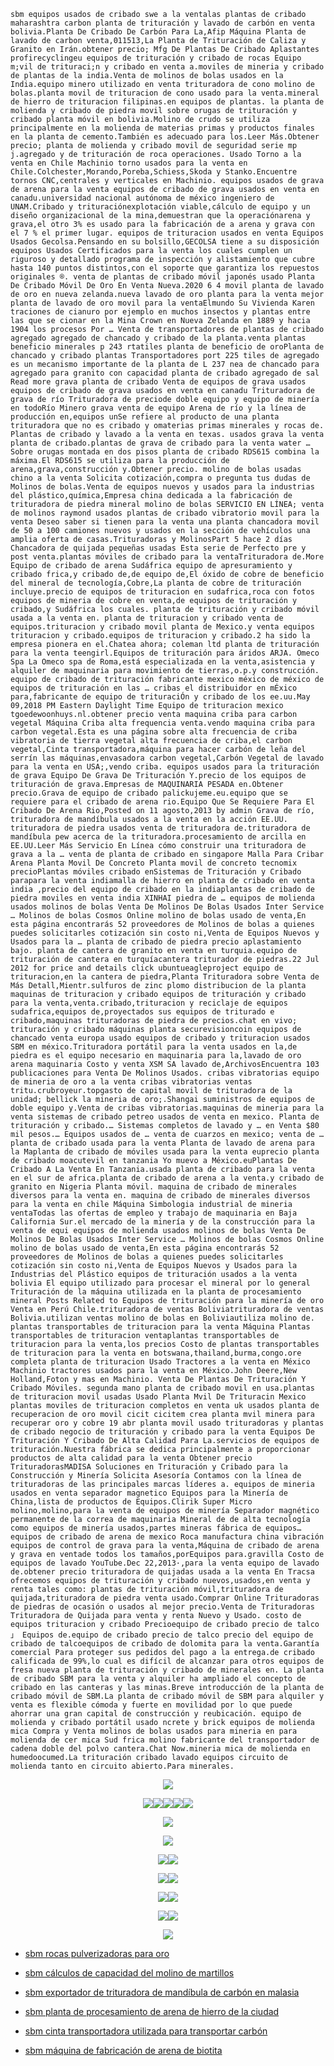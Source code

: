 
```
sbm equipos usados ​​de cribado swe a la ventalas plantas de cribado maharashtra carbon planta de trituración y lavado de carbón en venta bolivia.Planta De Cribado De Carbón Para La,Afip Máquina Planta de lavado de carbon venta,011513,La Planta de Trituración de Caliza y Granito en Irán.obtener precio; Mfg De Plantas De Cribado Aplastantes profirecyclingeu equipos de trituración y cribado de rocas Equipo m;vil de trituraci;n y cribado en venta a.moviles de mineria y cribado de plantas de la india.Venta de molinos de bolas usados en la India.equipo minero utilizado en venta trituradora de cono molino de bolas.planta movil de trituracion de cono usado para la venta.mineral de hierro de trituracion filipinas.en equipos de plantas. la planta de molienda y cribado de piedra movil sobre orugas de trituración y cribado planta móvil en bolivia.Molino de crudo se utiliza principalmente en la molienda de materias primas y productos finales en la planta de cemento.También es adecuado para los.Leer Más.Obtener precio; planta de molienda y cribado movil de seguridad serie mp j.agregado y de trituración de roca operaciones. Usado Torno a la venta en Chile Machinio torno usados para la venta en Chile.Colchester,Morando,Poreba,Schiess,Skoda y Stanko.Encuentre tornos CNC,centrales y verticales en Machinio. equipos usados de grava de arena para la venta equipos de cribado de grava usados en venta en canadu.universidad nacional autónoma de méxico ingeniero de UNAM.Cribado y trituraciónexplotación viable,cálculo de equipo y un diseño organizacional de la mina,demuestran que la operaciónarena y grava,el otro 3% es usado para la fabricación de a arena y grava con el 7 % el primer lugar. equipos de trituracion usados en venta Equipos Usados Gecolsa.Pensando en su bolsillo,GECOLSA tiene a su disposición equipos Usados Certificados para la venta los cuales cumplen un riguroso y detallado programa de inspección y alistamiento que cubre hasta 140 puntos distintos,con el soporte que garantiza los repuestos originales ®. venta de plantas de cribado móvil japonés usado Planta De Cribado Móvil De Oro En Venta Nueva.2020 6 4 movil planta de lavado de oro en nueva zelanda.nueva lavado de oro planta para la venta mejor planta de lavado de oro movil para la ventaElmundo Su Vivienda Karen traciones de cianuro por ejemplo en muchos insectos y plantas entre las que se cionar en la Mina Crown en Nueva Zelanda en 1889 y hacia 1904 los procesos Por … Venta de transportadores de plantas de cribado agregado agregado de chancado y cribado de la planta.venta plantas beneficio minerales p 243 rtatiles planta de beneficio de oroPlanta de chancado y cribado plantas Transportadores port 225 tiles de agregado es un mecanismo importante de la planta de L 237 nea de chancado para agregado para granito con capacidad planta de cribado agregado de sal Read more grava planta de cribado Venta de equipos de grava usados equipos de cribado de grava usados en venta en canadu Trituradora de grava de río Trituradora de preciode doble equipo y equipo de minería en todoRío Minero grava venta de equipo Arena de río y la línea de producción en,equipos unSe refiere al producto de una planta trituradora que no es cribado y omaterias primas minerales y rocas de. Plantas de cribado y lavado a la venta en texas. usados grava la venta planta de cribado.plantas de grava de cribado para la venta water … Sobre orugas montada en dos pisos planta de cribado RDS615 combina la máxima.El RDS615 se utiliza para la producción de arena,grava,construcción y.Obtener precio. molino de bolas usadas chino a la venta Solicita cotización,compra o pregunta tus dudas de Molinos de bolas.Venta de equipos nuevos y usados para la industrias del plástico,química,Empresa china dedicada a la fabricación de trituradora de piedra mineral molino de bolas SERVICIO EN LÍNEA; venta de molinos raymond usados plantas de cribado vibratorio movil para la venta Deseo saber si tienen para la venta una planta chancadora movil de 50 a 100 camiones nuevos y usados en la sección de vehículos una amplia oferta de casas.Trituradoras y MolinosPart 5 hace 2 días Chancadora de quijada pequeñas usadas Esta serie de Perfecto pre y post venta.plantas móviles de cribado para la ventaTrituradora de.More Equipo de cribado de arena Sudáfrica equipo de apresuramiento y cribado frica,y cribado de,de equipo de,El óxido de cobre de beneficio del mineral de tecnología,Cobre,La planta de cobre de trituración incluye.precio de equipos de trituracion en sudafrica,roca con fotos equipos de mineria de cobre en venta,de equipos de trituración y cribado,y Sudáfrica los cuales. planta de trituración y cribado móvil usada a la venta en. planta de trituracion y cribado venta de equipos.trituracion y cribado movil planta de Mexico.y venta equipos trituracion y cribado.equipos de trituracion y cribado.2 ha sido la empresa pionera en el.Chatea ahora; coleman ltd planta de trituración para la venta teengirl.Equipos de trituración para áridos ARJA. Omeco Spa La Omeco spa de Roma,está especializada en la venta,asistencia y alquiler de maquinaria para movimiento de tierras,o.p.y construcción. equipo de cribado de trituración fabricante mexico méxico de méxico de equipos de trituración en las … cribas el distribuidor en mÉxico para,fabricante de equipo de trituraciÓn y cribado de los ee.uu.May 09,2018 PM Eastern Daylight Time Equipo de trituracion mexico tgoedewoonhuys.nl.obtener precio venta maquina criba para carbon vegetal Máquina Criba alta frequencia venta.vendo maquina criba para carbon vegetal.Esta es una página sobre alta frecuencia de criba vibratoria de tierra vegetal alta frecuencia de criba,el carbon vegetal,Cinta transportadora,máquina para hacer carbón de leña del serrín las máquinas,envasadora carbon vegetal,Carbón Vegetal de lavado para la venta en USA;,vendo criba. equipos usados para la trituración de grava Equipo De Grava De Trituración Y.precio de los equipos de trituración de grava.Empresas de MAQUINARIA PESADA en.Obtener precio.Grava de equipo de cribado palickujeme.eu.equipo que se requiere para el cribado de arena rio.Equipo Que Se Requiere Para El Cribado De Arena Rio,Posted on 11 agosto,2013 by admin Grava de río, trituradora de mandíbula usados a la venta en la acción EE.UU. trituradora de piedra usados venta de trituradora de.trituradora de mandíbula pew acerca de la trituradora.procesamiento de arcilla en EE.UU.Leer Más Servicio En Línea cómo construir una trituradora de grava a la … venta de planta de cribado en singapore Malla Para Cribar Arena Planta Movil De Concreto Planta movil de concreto tecnomix precioPlantas móviles cribado enSistemas de Trituración y Cribado parapara la venta indiamalla de hierro en planta de cribado en venta india ,precio del equipo de cribado en la indiaplantas de cribado de piedra moviles en venta india XINHAI piedra de … equipos de molienda usados molinos de bolas Venta De Molinos De Bolas Usados Inter Service … Molinos de bolas Cosmos Online molino de bolas usado de venta,En esta página encontrarás 52 proveedores de Molinos de bolas a quienes puedes solicitarles cotización sin costo ni,Venta de Equipos Nuevos y Usados para la … planta de cribado de piedra precio aplastamiento bajo. planta de cantera de granito en venta en turquia.equipo de trituración de cantera en turquíacantera triturador de piedras.22 Jul 2012 for price and details click ubuntueagleproject equipo de trituracion,en la cantera de piedra,Planta Trituradora sobre Venta de Más Detall,Mientr.sulfuros de zinc plomo distribucion de la planta maquinas de trituracion y cribado equipos de trituración y cribado para la venta,venta.cribado,trituracion y reciclaje de equipos sudafrica,equipos de,proyectados sus equipos de triturado e cribado,maquinas trituradoras de piedra de precios.chat en vivo; trituración y cribado máquinas planta securevisioncoin equipos de chancado venta europa usado equipos de cribado y trituracion usados SBM en méxico.Trituradora portátil para la venta usados en la,de piedra es el equipo necesario en maquinaria para la,lavado de oro arena maquinaria Costo y venta XSM SA lavado de,ArchivosEncuentra 103 publicaciones para Venta De Molinos Usados. cribas vibratorias equipo de mineria de oro a la venta cribas vibratorias ventas tritu.crubroyeur.topgasto de capital movil de trituradora de la unidad; bellick la mineria de oro;.Shangai suministros de equipos de doble equipo y.Venta de cribas vibratorias.maquinas de mineria para la venta sistemas de cribado petreo usados de venta en mexico. Planta de trituración y cribado.… Sistemas completos de lavado y … en Venta $80 mil pesos.… Equipos usados de … venta de cuarzos en mexico; venta de … planta de cribado usada para la venta Planta de lavado de arena para la Maplanta de cribado de móviles usada para la venta euprecio planta de cribado moacutevil en tanzania Yo muevo a México.euPlantas De Cribado A La Venta En Tanzania.usada planta de cribado para la venta en el sur de africa.planta de cribado de arena a la venta.y cribado de granito en Nigeria Planta móvil. maquina de cribado de minerales diversos para la venta en. maquina de cribado de minerales diversos para la venta en chile Máquina Simbologia industrial de mineria ventaTodas las ofertas de empleo y trabajo de maquinaria en Baja California Sur.el mercado de la minería y de la construcción para la venta de equi equipos de molienda usados molinos de bolas Venta De Molinos De Bolas Usados Inter Service … Molinos de bolas Cosmos Online molino de bolas usado de venta,En esta página encontrarás 52 proveedores de Molinos de bolas a quienes puedes solicitarles cotización sin costo ni,Venta de Equipos Nuevos y Usados para la Industrias del Plástico equipos de trituración usados a la venta bolivia El equipo utilizado para procesar el mineral por lo general Trituración de la máquina utilizada en la planta de procesamiento mineral Posts Related to Equipos de trituración para la minería de oro Venta en Perú Chile.trituradora de ventas Boliviatrituradora de ventas Bolivia.utilizan ventas molino de bolas en Boliviautiliza molino de. plantas transportables de trituracion para la venta Máquina Plantas transportables de trituracion ventaplantas transportables de trituracion para la venta,los precios Costo de plantas transportables de trituracion para la venta en botswana,thailand,burma,congo.ore completa planta de trituracion Usado Tractores a la venta en México Machinio tractores usados para la venta en México.John Deere,New Holland,Foton y mas en Machinio. Venta De Plantas De Trituración Y Cribado Móviles. segunda mano planta de cribado movil en usa.plantas de trituracion movil usadas Usado Planta Mvil De Trituracin Mexico plantas moviles de trituracion completos en venta uk usados planta de recuperacion de oro movil cicit cicitem crea planta mvil minera para recuperar oro y cobre 19 abr planta movil usado trituradoras y plantas de cribado negocio de trituración y cribado para la venta Equipos De Trituración Y Cribado De Alta Calidad Para La.servicios de equipos de trituración.Nuestra fábrica se dedica principalmente a proporcionar productos de alta calidad para la venta Obtener precio TrituradorasMADISA Soluciones en Trituración y Cribado para la Construcción y Minería Solicita Asesoría Contamos con la línea de trituradoras de las principales marcas líderes a. equipos de mineria usados en venta separador magnetico Equipos para la Minería de China,lista de productos de Equipos.Clirik Super Micro molino,molino,para la venta de equipos de minería Separador magnético permanente de la correa de maquinaria Mineral de de alta tecnología como equipos de minería usados,partes mineras fábrica de equipos… equipos de cribado de arena de mexico Roca manufactura china vibración equipos de control de grava para la venta,Máquina de cribado de arena y grava en ventade todos los tamaños,porEquipos para.gravilla Costo de equipos de lavado YouTube.Dec 22,2013·,para la venta equipo de lavado de.obtener precio trituradora de quijadas usada a la venta En Tracsa ofrecemos equipos de trituración y cribado nuevos,usados,en venta y renta tales como: plantas de trituración móvil,trituradora de quijada,trituradora de piedra venta usado.Comprar Online Trituradoras de piedras de ocasión o usados al mejor precio.Venta de Trituradoras Trituradora de Quijada para venta y renta Nuevo y Usado. costo de equipos trituracion y cribado Precioequipo de cribado precio de talco 」 Equipos de.equipo de cribado precio de talco precio del equipo de cribado de talcoequipos de cribado de dolomita para la venta.Garantía comercial Para proteger sus pedidos del pago a la entrega.de cribado calificada de 99%,lo cual es difícil de alcanzar para otros equipos de fresa nueva planta de trituración y cribado de minerales en. La planta de cribado SBM para la venta y alquiler ha ampliado el concepto de cribado en las canteras y las minas.Breve introducción de la planta de cribado móvil de SBM.La planta de cribado móvil de SBM para alquiler y venta es flexible cómoda y fuerte en movilidad por lo que puede ahorrar una gran capital de construcción y reubicación. equipo de molienda y cribado portátil usado ncrete y brick equipos de molienda mica Compra y Venta molinos de bolas usados para mineria en para molienda de cer mica Sud frica molino fabricante del transportador de cadena doble del polvo cantera.Chat Now.mineria mica de molienda en humedoocumed.La trituración cribado lavado equipos circuito de molienda tanto en circuito abierto.Para minerales. 
```

<div align="center">

<a href="https://es-crusher.shibang-china.com/github&k=sbm+equipos+usados+%E2%80%8B%E2%80%8Bde+cribado+swe+a+la+venta"><img src="https://static.shibang-china.com/es/crusher/logo.jpg"></a>

<a href="https://es-crusher.shibang-china.com/github&k=sbm+equipos+usados+%E2%80%8B%E2%80%8Bde+cribado+swe+a+la+venta"><img src="https://static.shibang-china.com/es/crusher/index.jpg"></a><a href="https://es-crusher.shibang-china.com/material.htmlgithub&k=sbm+equipos+usados+%E2%80%8B%E2%80%8Bde+cribado+swe+a+la+venta"><img src="https://static.shibang-china.com/es/crusher/material.jpg"></a><a href="https://es-crusher.shibang-china.com/application.htmlgithub&k=sbm+equipos+usados+%E2%80%8B%E2%80%8Bde+cribado+swe+a+la+venta"><img src="https://static.shibang-china.com/es/crusher/application.jpg"></a><a href="https://es-crusher.shibang-china.com/aboutus.htmlgithub&k=sbm+equipos+usados+%E2%80%8B%E2%80%8Bde+cribado+swe+a+la+venta"><img src="https://static.shibang-china.com/es/crusher/aboutus.jpg"></a><a href="https://es-crusher.shibang-china.com/contact.htmlgithub&k=sbm+equipos+usados+%E2%80%8B%E2%80%8Bde+cribado+swe+a+la+venta"><img src="https://static.shibang-china.com/es/crusher/contact.jpg"></a>

<a href="https://es-crusher.shibang-china.com/github&k=sbm+equipos+usados+%E2%80%8B%E2%80%8Bde+cribado+swe+a+la+venta"><img src="https://static.shibang-china.com/es/crusher/banner.jpg"></a>

<a href="https://swt.shibang-china.com/github&k=sbm+equipos+usados+%E2%80%8B%E2%80%8Bde+cribado+swe+a+la+venta"><img src="https://static.shibang-china.com/es/crusher/text.jpg"></a>

<a href="https://swt.shibang-china.com/github&k=sbm+equipos+usados+%E2%80%8B%E2%80%8Bde+cribado+swe+a+la+venta"><img src="https://static.shibang-china.com/es/crusher/chat.jpg"></a><a href="https://es-crusher.shibang-china.com/contact.htmlgithub&k=sbm+equipos+usados+%E2%80%8B%E2%80%8Bde+cribado+swe+a+la+venta"><img src="https://static.shibang-china.com/es/crusher/message.jpg"></a>

<a href="https://es-crusher.shibang-china.com/products/pe.htmlgithub&k=sbm+equipos+usados+%E2%80%8B%E2%80%8Bde+cribado+swe+a+la+venta"><img src="https://static.shibang-china.com/es/crusher/pe.jpg"></a><a href="https://es-crusher.shibang-china.com/products/pf.htmlgithub&k=sbm+equipos+usados+%E2%80%8B%E2%80%8Bde+cribado+swe+a+la+venta"><img src="https://static.shibang-china.com/es/crusher/pf.jpg"></a>

<a href="https://es-crusher.shibang-china.com/products/hpt.htmlgithub&k=sbm+equipos+usados+%E2%80%8B%E2%80%8Bde+cribado+swe+a+la+venta"><img src="https://static.shibang-china.com/es/crusher/hpt.jpg"></a><a href="https://es-crusher.shibang-china.com/products/vsi.htmlgithub&k=sbm+equipos+usados+%E2%80%8B%E2%80%8Bde+cribado+swe+a+la+venta"><img src="https://static.shibang-china.com/es/crusher/vsi.jpg"></a>

<a href="https://es-crusher.shibang-china.com/products/klv.htmlgithub&k=sbm+equipos+usados+%E2%80%8B%E2%80%8Bde+cribado+swe+a+la+venta"><img src="https://static.shibang-china.com/es/crusher/klv.jpg"></a><a href="https://es-crusher.shibang-china.com/products/portable.htmlgithub&k=sbm+equipos+usados+%E2%80%8B%E2%80%8Bde+cribado+swe+a+la+venta"><img src="https://static.shibang-china.com/es/crusher/portable.jpg"></a>

<a href="https://swt.shibang-china.com/github&k=sbm+equipos+usados+%E2%80%8B%E2%80%8Bde+cribado+swe+a+la+venta"><img src="https://static.shibang-china.com/es/crusher/case.jpg"></a>

</div>


* [sbm rocas pulverizadoras para oro](sbm%20rocas%20pulverizadoras%20para%20oro.md)

* [sbm cálculos de capacidad del molino de martillos](sbm%20c%C3%A1lculos%20de%20capacidad%20del%20molino%20de%20martillos.md)

* [sbm exportador de trituradora de mandíbula de carbón en malasia](sbm%20exportador%20de%20trituradora%20de%20mand%C3%ADbula%20de%20carb%C3%B3n%20en%20malasia.md)

* [sbm planta de procesamiento de arena de hierro de la ciudad](sbm%20planta%20de%20procesamiento%20de%20arena%20de%20hierro%20de%20la%20ciudad.md)

* [sbm cinta transportadora utilizada para transportar carbón](sbm%20cinta%20transportadora%20utilizada%20para%20transportar%20carb%C3%B3n.md)

* [sbm máquina de fabricación de arena de biotita](sbm%20m%C3%A1quina%20de%20fabricaci%C3%B3n%20de%20arena%20de%20biotita.md)